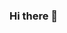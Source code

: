 ### Hi there 👋

<!--
**Crystals-Engine/crystals-engine** is a ✨ _special_ ✨ repository because its `README.md` (this file) appears on your GitHub profile.

Here are some ideas to get you started:

- 🔭 I’m currently working on crystals game engine
- 🌱 I’m currently learning 3d stuff
- 🤔 I’m looking for help with my engine
- 💬 Ask me about the engine
- 📫 How to reach me: crystalsengine@gmail.com
- 😄 Pronouns: GameEngine
-->
